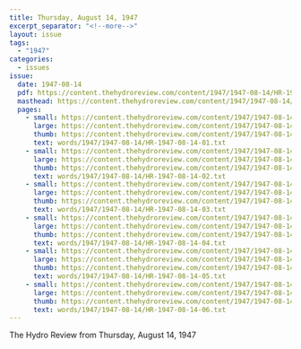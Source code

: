```yaml
---
title: Thursday, August 14, 1947
excerpt_separator: "<!--more-->"
layout: issue
tags:
  - "1947"
categories:
  - issues
issue:
  date: 1947-08-14
  pdf: https://content.thehydroreview.com/content/1947/1947-08-14/HR-1947-08-14.pdf
  masthead: https://content.thehydroreview.com/content/1947/1947-08-14/masthead/HR-1947-08-14.jpg
  pages:
    - small: https://content.thehydroreview.com/content/1947/1947-08-14/small/HR-1947-08-14-01.jpg
      large: https://content.thehydroreview.com/content/1947/1947-08-14/large/HR-1947-08-14-01.jpg
      thumb: https://content.thehydroreview.com/content/1947/1947-08-14/thumbnails/HR-1947-08-14-01.jpg
      text: words/1947/1947-08-14/HR-1947-08-14-01.txt
    - small: https://content.thehydroreview.com/content/1947/1947-08-14/small/HR-1947-08-14-02.jpg
      large: https://content.thehydroreview.com/content/1947/1947-08-14/large/HR-1947-08-14-02.jpg
      thumb: https://content.thehydroreview.com/content/1947/1947-08-14/thumbnails/HR-1947-08-14-02.jpg
      text: words/1947/1947-08-14/HR-1947-08-14-02.txt
    - small: https://content.thehydroreview.com/content/1947/1947-08-14/small/HR-1947-08-14-03.jpg
      large: https://content.thehydroreview.com/content/1947/1947-08-14/large/HR-1947-08-14-03.jpg
      thumb: https://content.thehydroreview.com/content/1947/1947-08-14/thumbnails/HR-1947-08-14-03.jpg
      text: words/1947/1947-08-14/HR-1947-08-14-03.txt
    - small: https://content.thehydroreview.com/content/1947/1947-08-14/small/HR-1947-08-14-04.jpg
      large: https://content.thehydroreview.com/content/1947/1947-08-14/large/HR-1947-08-14-04.jpg
      thumb: https://content.thehydroreview.com/content/1947/1947-08-14/thumbnails/HR-1947-08-14-04.jpg
      text: words/1947/1947-08-14/HR-1947-08-14-04.txt
    - small: https://content.thehydroreview.com/content/1947/1947-08-14/small/HR-1947-08-14-05.jpg
      large: https://content.thehydroreview.com/content/1947/1947-08-14/large/HR-1947-08-14-05.jpg
      thumb: https://content.thehydroreview.com/content/1947/1947-08-14/thumbnails/HR-1947-08-14-05.jpg
      text: words/1947/1947-08-14/HR-1947-08-14-05.txt
    - small: https://content.thehydroreview.com/content/1947/1947-08-14/small/HR-1947-08-14-06.jpg
      large: https://content.thehydroreview.com/content/1947/1947-08-14/large/HR-1947-08-14-06.jpg
      thumb: https://content.thehydroreview.com/content/1947/1947-08-14/thumbnails/HR-1947-08-14-06.jpg
      text: words/1947/1947-08-14/HR-1947-08-14-06.txt
---
```


The Hydro Review from Thursday, August 14, 1947

<!--more-->

